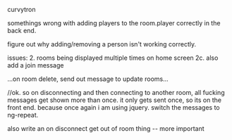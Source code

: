 curvytron

somethings wrong with adding players to the room.player correctly in the back end. 

figure out why adding/removing a person isn't working correctly.
 

issues: 
  2. rooms being displayed multiple times on home screen 
  2c. also add a join message


...on room delete, send out message to update rooms...


//ok. so on disconnecting and then connecting to another room, all fucking messages get shown more than once. it only gets sent once, so its on the front end. because once again i am using jquery. switch the messages to ng-repeat.

also write an on disconnect get out of room thing -- more important
